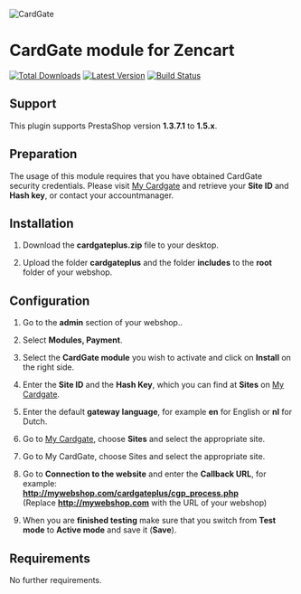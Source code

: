 ![CardGate](https://cdn.curopayments.net/thumb/200/logos/cardgate.png)

# CardGate module for Zencart

[![Total Downloads](https://img.shields.io/packagist/dt/cardgate/prestashop16.svg)](https://packagist.org/packages/cardgate/prestashop16)
[![Latest Version](https://img.shields.io/packagist/v/cardgate/prestashop16.svg)](https://github.com/cardgate/prestashop16/releases)
[![Build Status](https://travis-ci.org/cardgate/prestashop16.svg?branch=master)](https://travis-ci.org/cardgate/prestashop16)

## Support

This plugin supports PrestaShop version **1.3.7.1** to **1.5.x**.

## Preparation

The usage of this module requires that you have obtained CardGate security credentials.
Please visit [My Cardgate](https://my.cardgate.com/) and retrieve your **Site ID** and **Hash key**, or contact your accountmanager.

## Installation

1. Download the **cardgateplus.zip** file to your desktop.

2. Upload the folder **cardgateplus** and the folder **includes** to the **root** folder of your webshop.

## Configuration

1. Go to the **admin** section of your webshop..

2. Select **Modules, Payment**.

3. Select the **CardGate module** you wish to activate and click on **Install** on the right side.

4. Enter the **Site ID** and the **Hash Key**, which you can find at **Sites** on [My Cardgate](https://my.cardgate.com/).

5. Enter the default **gateway language**, for example **en** for English or **nl** for Dutch.

6. Go to [My Cardgate](https://my.cardgate.com/), choose **Sites** and select the appropriate site.

7. Go to My CardGate, choose Sites and select the appropriate site.

8. Go to **Connection to the website** and enter the **Callback URL**, for example:  
   **http://mywebshop.com/cardgateplus/cgp_process.php**  
   (Replace **http://mywebshop.com** with the URL of your webshop)

9. When you are **finished testing** make sure that you switch from **Test mode** to **Active mode** and save it (**Save**).

## Requirements

No further requirements.
